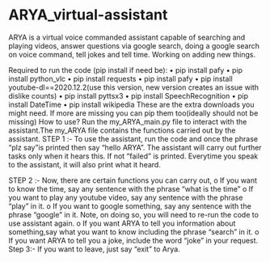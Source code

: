 # ARYA_virtual-assistant
ARYA is a virtual voice commanded assistant capable of searching and playing videos, answer questions via google search, doing a google search on voice command, tell jokes and tell time. Working on adding new things.


Required to run the code (pip install if need be):
•	 pip install pafy
•	pip install python_vlc
•	pip install requests
•	pip install pafy
•	pip install youtube-dl==2020.12.2(use this version, new version creates an issue with dislike counts)
•	pip install pyttsx3
•	pip install SpeechRecognition
•	pip install DateTime
•	pip install wikipedia
These are the extra downloads you might need. If more are missing you can pip them too(ideally should not be missing)
How to use?
Run the my_ARYA_main.py file to interact with the assistant.The my_ARYA file contains the functions carried out by the assistant. 
STEP 1 :- To use the assistant, run the code and once the phrase “plz say”is printed then say “hello ARYA”. The assistant will carry out further tasks only when it hears this. If not “failed” is printed. Everytime you speak to the assistant, it will also print what it heard.

STEP 2 :- Now, there are certain functions you can carry out,
o	If you want to know the time, say any sentence with the phrase “what is the time”
o	If you want to play any youtube video, say any sentence with the phrase “play” in it.
o	If you want to google something, say any sentence with the phrase “google” in it. Note, on doing so, you will need to re-run the code to use assistant again.
o	If you want ARYA to tell you information about something,say what you want to know including the phrase “search” in it.
o	If you want ARYA to tell you a joke, include the word “joke” in your request.
Step 3:-  If you want to leave, just say “exit” to Arya.
